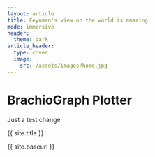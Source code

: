 ```yaml
---
layout: article
title: Feynman's view on the world is amazing
mode: immersive
header:
  theme: dark
article_header:
  type: cover
  image:
    src: /assets/images/home.jpg
---
```


# BrachioGraph Plotter

Just a test change

{{ site.title }}

{{ site.baseurl }}
